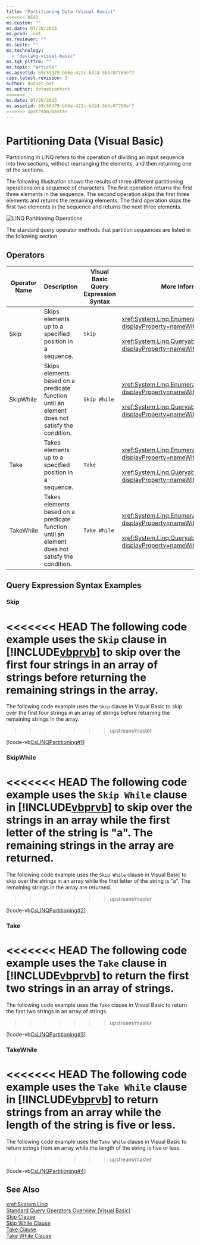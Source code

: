 ```yaml
---
title: "Partitioning Data (Visual Basic)"
<<<<<<< HEAD
ms.custom: ""
ms.date: 07/20/2015
ms.prod: .net
ms.reviewer: ""
ms.suite: ""
ms.technology: 
  - "devlang-visual-basic"
ms.tgt_pltfrm: ""
ms.topic: "article"
ms.assetid: 69c59379-b66e-422c-b324-5b5c07760ef7
caps.latest.revision: 3
author: dotnet-bot
ms.author: dotnetcontent
=======
ms.date: 07/20/2015
ms.assetid: 69c59379-b66e-422c-b324-5b5c07760ef7
>>>>>>> upstream/master
---
```

# Partitioning Data (Visual Basic)
Partitioning in LINQ refers to the operation of dividing an input sequence into two sections, without rearranging the elements, and then returning one of the sections.  
  
 The following illustration shows the results of three different partitioning operations on a sequence of characters. The first operation returns the first three elements in the sequence. The second operation skips the first three elements and returns the remaining elements. The third operation skips the first two elements in the sequence and returns the next three elements.  
  
 ![LINQ Partitioning Operations](../../../../csharp/programming-guide/concepts/linq/media/linq_partition.png "LINQ_Partition")  
  
 The standard query operator methods that partition sequences are listed in the following section.  
  
## Operators  
  
|Operator Name|Description|Visual Basic Query Expression Syntax|More Information|  
|-------------------|-----------------|------------------------------------------|----------------------|  
|Skip|Skips elements up to a specified position in a sequence.|`Skip`|<xref:System.Linq.Enumerable.Skip%2A?displayProperty=nameWithType><br /><br /> <xref:System.Linq.Queryable.Skip%2A?displayProperty=nameWithType>|  
|SkipWhile|Skips elements based on a predicate function until an element does not satisfy the condition.|`Skip While`|<xref:System.Linq.Enumerable.SkipWhile%2A?displayProperty=nameWithType><br /><br /> <xref:System.Linq.Queryable.SkipWhile%2A?displayProperty=nameWithType>|  
|Take|Takes elements up to a specified position in a sequence.|`Take`|<xref:System.Linq.Enumerable.Take%2A?displayProperty=nameWithType><br /><br /> <xref:System.Linq.Queryable.Take%2A?displayProperty=nameWithType>|  
|TakeWhile|Takes elements based on a predicate function until an element does not satisfy the condition.|`Take While`|<xref:System.Linq.Enumerable.TakeWhile%2A?displayProperty=nameWithType><br /><br /> <xref:System.Linq.Queryable.TakeWhile%2A?displayProperty=nameWithType>|  
  
## Query Expression Syntax Examples  
  
### Skip  
<<<<<<< HEAD
 The following code example uses the `Skip` clause in [!INCLUDE[vbprvb](~/includes/vbprvb-md.md)] to skip over the first four strings in an array of strings before returning the remaining strings in the array.  
=======
 The following code example uses the `Skip` clause in Visual Basic to skip over the first four strings in an array of strings before returning the remaining strings in the array.  
>>>>>>> upstream/master
  
 [!code-vb[CsLINQPartitioning#1](../../../../visual-basic/programming-guide/concepts/linq/codesnippet/VisualBasic/partitioning-data_1.vb)]  
  
### SkipWhile  
<<<<<<< HEAD
 The following code example uses the `Skip While` clause in [!INCLUDE[vbprvb](~/includes/vbprvb-md.md)] to skip over the strings in an array while the first letter of the string is "a". The remaining strings in the array are returned.  
=======
 The following code example uses the `Skip While` clause in Visual Basic to skip over the strings in an array while the first letter of the string is "a". The remaining strings in the array are returned.  
>>>>>>> upstream/master
  
 [!code-vb[CsLINQPartitioning#2](../../../../visual-basic/programming-guide/concepts/linq/codesnippet/VisualBasic/partitioning-data_2.vb)]  
  
### Take  
<<<<<<< HEAD
 The following code example uses the `Take` clause in [!INCLUDE[vbprvb](~/includes/vbprvb-md.md)] to return the first two strings in an array of strings.  
=======
 The following code example uses the `Take` clause in Visual Basic to return the first two strings in an array of strings.  
>>>>>>> upstream/master
  
 [!code-vb[CsLINQPartitioning#3](../../../../visual-basic/programming-guide/concepts/linq/codesnippet/VisualBasic/partitioning-data_3.vb)]  
  
### TakeWhile  
<<<<<<< HEAD
 The following code example uses the `Take While` clause in [!INCLUDE[vbprvb](~/includes/vbprvb-md.md)] to return strings from an array while the length of the string is five or less.  
=======
 The following code example uses the `Take While` clause in Visual Basic to return strings from an array while the length of the string is five or less.  
>>>>>>> upstream/master
  
 [!code-vb[CsLINQPartitioning#4](../../../../visual-basic/programming-guide/concepts/linq/codesnippet/VisualBasic/partitioning-data_4.vb)]  
  
## See Also  
 <xref:System.Linq>  
 [Standard Query Operators Overview (Visual Basic)](../../../../visual-basic/programming-guide/concepts/linq/standard-query-operators-overview.md)  
 [Skip Clause](../../../../visual-basic/language-reference/queries/skip-clause.md)  
 [Skip While Clause](../../../../visual-basic/language-reference/queries/skip-while-clause.md)  
 [Take Clause](../../../../visual-basic/language-reference/queries/take-clause.md)  
 [Take While Clause](../../../../visual-basic/language-reference/queries/take-while-clause.md)
